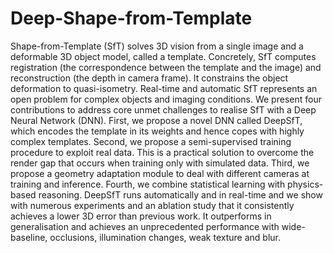 # Deep-Shape-from-Template
Shape-from-Template (SfT) solves 3D vision from a single image and a deformable 3D object model, called a template. Concretely, SfT computes registration (the correspondence between the template and the image) and reconstruction (the depth in camera frame). It constrains the object deformation to quasi-isometry. Real-time and automatic SfT represents an open problem for complex objects and imaging conditions. We present four contributions to address core unmet challenges to realise SfT with a Deep Neural Network (DNN). First, we propose a novel DNN called DeepSfT, which encodes the template in its weights and hence copes with highly complex templates. Second, we propose a semi-supervised training procedure to exploit real data. This is a practical solution to overcome the render gap that occurs when training only with simulated data. Third, we propose a geometry adaptation module to deal with different cameras at training and inference. Fourth, we combine statistical learning with physics-based reasoning. DeepSfT runs automatically and in real-time and we show with numerous experiments and an ablation study that it consistently achieves a lower 3D error than previous work. It outperforms in generalisation and achieves an unprecedented performance with wide-baseline, occlusions, illumination changes, weak texture and blur.

